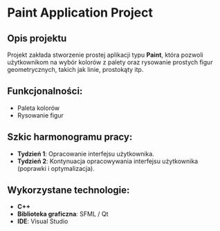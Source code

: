 # Paint Application Project

## Opis projektu

Projekt zakłada stworzenie prostej aplikacji typu **Paint**, która pozwoli użytkownikom na wybór kolorów z palety oraz rysowanie prostych figur geometrycznych, takich jak linie, prostokąty itp.

## Funkcjonalności:
- Paleta kolorów
- Rysowanie figur 

## Szkic harmonogramu pracy:

- **Tydzień 1**: Opracowanie interfejsu użytkownika.
- **Tydzień 2**: Kontynuacja opracowywania interfejsu użytkownika (poprawki i optymalizacja).

## Wykorzystane technologie:
- **C++**
- **Biblioteka graficzna**: SFML / Qt
- **IDE**: Visual Studio
